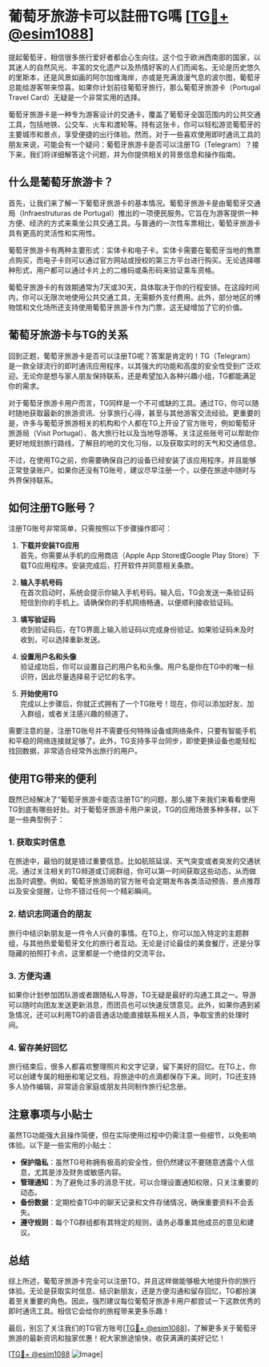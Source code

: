 # 葡萄牙旅游卡可以註冊TG嗎 [[TG💪+ @esim1088](https://t.me/s/esim1088)]

提起葡萄牙，相信很多旅行爱好者都会心生向往。这个位于欧洲西南部的国家，以其迷人的自然风光、丰富的文化遗产以及热情好客的人们而闻名。无论是历史悠久的里斯本，还是风景如画的阿尔加维海岸，亦或是充满浪漫气息的波尔图，葡萄牙总能给游客带来惊喜。如果你计划前往葡萄牙旅行，那么葡萄牙旅游卡（Portugal Travel Card）无疑是一个非常实用的选择。

葡萄牙旅游卡是一种专为游客设计的交通卡，覆盖了葡萄牙全国范围内的公共交通工具，包括地铁、公交车、火车和渡轮等。持有这张卡，你可以轻松游览葡萄牙的主要城市和景点，享受便捷的出行体验。然而，对于一些喜欢使用即时通讯工具的朋友来说，可能会有一个疑问：葡萄牙旅游卡是否可以注册TG（Telegram）？接下来，我们将详细解答这个问题，并为你提供相关的背景信息和操作指南。

## 什么是葡萄牙旅游卡？

首先，让我们来了解一下葡萄牙旅游卡的基本情况。葡萄牙旅游卡是由葡萄牙交通局（Infraestruturas de Portugal）推出的一项便民服务。它旨在为游客提供一种方便、经济的方式来乘坐公共交通工具。与普通的一次性车票相比，葡萄牙旅游卡具有更高的灵活性和实用性。

葡萄牙旅游卡有两种主要形式：实体卡和电子卡。实体卡需要在葡萄牙当地的售票点购买，而电子卡则可以通过官方网站或授权的第三方平台进行购买。无论选择哪种形式，用户都可以通过卡片上的二维码或条形码来验证乘车资格。

葡萄牙旅游卡的有效期通常为7天或30天，具体取决于你的行程安排。在这段时间内，你可以无限次地使用公共交通工具，无需额外支付费用。此外，部分地区的博物馆和文化场所还支持使用葡萄牙旅游卡作为门票，这无疑增加了它的价值。

## 葡萄牙旅游卡与TG的关系

回到正题，葡萄牙旅游卡是否可以注册TG呢？答案是肯定的！TG（Telegram）是一款全球流行的即时通讯应用程序，以其强大的功能和高度的安全性受到广泛欢迎。无论你是想与家人朋友保持联系，还是希望加入各种兴趣小组，TG都能满足你的需求。

对于葡萄牙旅游卡用户而言，TG同样是一个不可或缺的工具。通过TG，你可以随时随地获取最新的旅游资讯、分享旅行心得，甚至与其他游客交流经验。更重要的是，许多与葡萄牙旅游相关的机构和个人都在TG上开设了官方账号，例如葡萄牙旅游局（Visit Portugal）、各大旅行社以及当地导游等。关注这些账号可以帮助你更好地规划旅行路线，了解目的地的文化习俗，以及获取实时的天气和交通信息。

不过，在使用TG之前，你需要确保自己的设备已经安装了该应用程序，并且能够正常登录账户。如果你还没有TG账号，建议尽早注册一个，以便在旅途中随时与外界保持联系。

## 如何注册TG账号？

注册TG账号非常简单，只需按照以下步骤操作即可：

1. **下载并安装TG应用**  
   首先，你需要从手机的应用商店（Apple App Store或Google Play Store）下载TG应用程序。安装完成后，打开软件并同意相关条款。

2. **输入手机号码**  
   在首次启动时，系统会提示你输入手机号码。输入后，TG会发送一条验证码短信到你的手机上。请确保你的手机网络畅通，以便顺利接收验证码。

3. **填写验证码**  
   收到验证码后，在TG界面上输入验证码以完成身份验证。如果验证码未及时收到，可以选择重新发送。

4. **设置用户名和头像**  
   验证成功后，你可以设置自己的用户名和头像。用户名是你在TG中的唯一标识符，因此尽量选择易于记忆的名字。

5. **开始使用TG**  
   完成以上步骤后，你就正式拥有了一个TG账号！现在，你可以添加好友、加入群组，或者关注感兴趣的频道了。

需要注意的是，注册TG账号并不需要任何特殊设备或网络条件，只要有智能手机和平稳的网络连接就足够了。此外，TG支持多平台同步，即使更换设备也能轻松找回数据，非常适合经常外出旅行的用户。

## 使用TG带来的便利

既然已经解决了“葡萄牙旅游卡能否注册TG”的问题，那么接下来我们来看看使用TG到底有哪些好处。对于葡萄牙旅游卡用户来说，TG的应用场景多种多样，以下是一些典型例子：

### 1. 获取实时信息
在旅途中，最怕的就是错过重要信息。比如航班延误、天气突变或者突发的交通状况。通过关注相关的TG频道或订阅群组，你可以第一时间获取这些动态，从而做出及时调整。例如，葡萄牙旅游局的官方账号会定期发布各类活动预告、景点推荐以及安全提醒，让你不错过任何一个精彩瞬间。

### 2. 结识志同道合的朋友
旅行中结识新朋友是一件令人兴奋的事情。在TG上，你可以加入特定的主题群组，与其他热爱葡萄牙文化的旅行者互动。无论是讨论最佳的美食餐厅，还是分享隐藏的拍照打卡点，这里都是一个绝佳的交流平台。

### 3. 方便沟通
如果你计划参加团队游或者跟随私人导游，TG无疑是最好的沟通工具之一。导游可以随时向团友发送更新消息，而团员也可以快速反馈意见。此外，如果你遇到紧急情况，还可以利用TG的语音通话功能直接联系相关人员，争取宝贵的处理时间。

### 4. 留存美好回忆
旅行结束后，很多人都喜欢整理照片和文字记录，留下美好的回忆。在TG上，你可以创建专属的相册和笔记文档，将旅途中的点滴都保存下来。同时，TG还支持多人协作编辑，非常适合家庭或朋友共同制作旅行纪念册。

## 注意事项与小贴士

虽然TG功能强大且操作简便，但在实际使用过程中仍需注意一些细节，以免影响体验。以下是一些实用的小贴士：

- **保护隐私**：虽然TG号称拥有极高的安全性，但仍然建议不要随意透露个人信息，尤其是涉及财务或敏感内容。
- **管理通知**：为了避免过多的消息干扰，可以合理设置通知权限，只关注重要的动态。
- **备份数据**：定期检查TG中的聊天记录和文件存储情况，确保重要资料不会丢失。
- **遵守规则**：每个TG群组都有其特定的规则，请务必尊重其他成员的意见和建议。

## 总结

综上所述，葡萄牙旅游卡完全可以注册TG，并且这样做能够极大地提升你的旅行体验。无论是获取实时信息、结识新朋友，还是方便沟通和留存回忆，TG都扮演着至关重要的角色。因此，强烈建议每位葡萄牙旅游卡用户都尝试一下这款优秀的即时通讯工具。相信它会给你的旅程带来更多乐趣！

最后，别忘了关注我们的TG官方账号[[TG💪+ @esim1088](https://t.me/s/esim1088)]，了解更多关于葡萄牙旅游的最新资讯和独家优惠！祝大家旅途愉快，收获满满的美好记忆！

[[TG💪+ @esim1088](https://t.me/s/esim1088) ![Image](https://i.postimg.cc/4NQfJmqS/Snipaste-2025-05-13-00-14-12.png)]